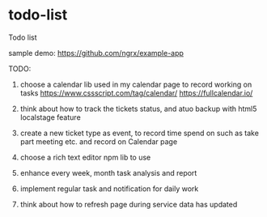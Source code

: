 # todo-list
Todo list


sample demo: https://github.com/ngrx/example-app


TODO:
1. choose a calendar lib used in my calendar page to record working on tasks
https://www.cssscript.com/tag/calendar/
https://fullcalendar.io/

2. think about how to track the tickets status, and atuo backup with html5 localstage feature

3. create a new ticket type as event, to record time spend on such as take part meeting etc. and record on Calendar page

4. choose a rich text editor npm lib to use

5. enhance every week, month task analysis and report

6. implement regular task and notification for daily work

7. think about how to refresh page during service data has updated